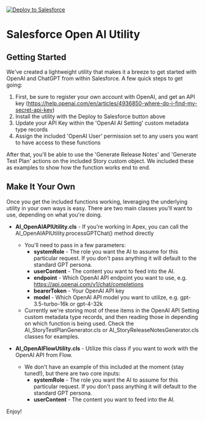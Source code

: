 <a href="https://githubsfdeploy.herokuapp.com?owner=10KAdvisors&repo=SalesforceOpenAIUtility&ref=main">
  <img alt="Deploy to Salesforce"
       src="https://raw.githubusercontent.com/afawcett/githubsfdeploy/master/deploy.png">
</a>

# Salesforce Open AI Utility

## Getting Started

We've created a lightweight utility that makes it a breeze to get started with OpenAI and ChatGPT from within Salesforce. A few quick steps to get going:

1. First, be sure to register your own account with OpenAI, and get an API key (https://help.openai.com/en/articles/4936850-where-do-i-find-my-secret-api-key)
2. Install the utility with the Deploy to Salesforce button above
3. Update your API Key within the 'OpenAI AI Setting' custom metadata type records
4. Assign the included 'OpenAI User' permission set to any users you want to have access to these functions

After that, you'll be able to use the 'Generate Release Notes' and 'Generate Test Plan' actions on the included Story custom object. We included these as examples to show how the function works end to end.

## Make It Your Own

Once you get the included functions working, leveraging the underlying utility in your own ways is easy. There are two main classes you'll want to use, depending on what you're doing.

- **AI_OpenAIAPIUtility.cls** - If you're working in Apex, you can call the AI_OpenAIAPIUtility.processGPTChat() method directly
  - You'll need to pass in a few parameters:
    - **systemRole** - The role you want the AI to assume for this particular request. If you don't pass anything it will default to the standard GPT persona.
    - **userContent** - The content you want to feed into the AI.
    - **endpoint** - Which OpenAI API endpoint you want to use, e.g. https://api.openai.com/v1/chat/completions
    - **bearerToken** - Your OpenAI API key
    - **model** - Which OpenAI API model you want to utilize, e.g. gpt-3.5-turbo-16k or gpt-4-32k
  - Currently we're storing most of these items in the OpenAI API Setting custom metadata type records, and then reading those in depending on which function is being used. Check the AI_StoryTestPlanGenerator.cls or AI_StoryReleaseNotesGenerator.cls classes for examples.
 
- **AI_OpenAIFlowUtility.cls** - Utilize this class if you want to work with the OpenAI API from Flow.
  - We don't have an example of this included at the moment (stay tuned!), but there are two core inputs:
    - **systemRole** - The role you want the AI to assume for this particular request. If you don't pass anything it will default to the standard GPT persona.
    - **userContent** - The content you want to feed into the AI.
   
Enjoy!
